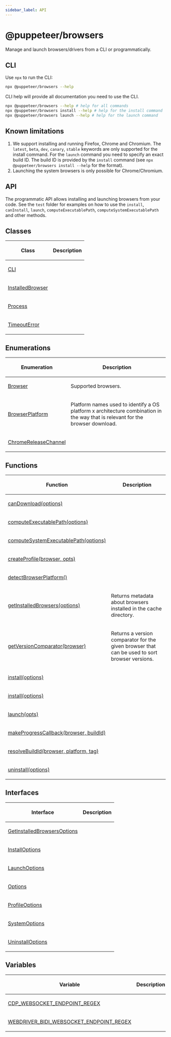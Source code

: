 ```yaml
---
sidebar_label: API
---
```


# @puppeteer/browsers

Manage and launch browsers/drivers from a CLI or programmatically.

## CLI

Use `npx` to run the CLI:

```bash
npx @puppeteer/browsers --help
```

CLI help will provide all documentation you need to use the CLI.

```bash
npx @puppeteer/browsers --help # help for all commands
npx @puppeteer/browsers install --help # help for the install command
npx @puppeteer/browsers launch --help # help for the launch command
```

## Known limitations

1. We support installing and running Firefox, Chrome and Chromium. The `latest`, `beta`, `dev`, `canary`, `stable` keywords are only supported for the install command. For the `launch` command you need to specify an exact build ID. The build ID is provided by the `install` command (see `npx @puppeteer/browsers install --help` for the format).
2. Launching the system browsers is only possible for Chrome/Chromium.

## API

The programmatic API allows installing and launching browsers from your code. See the `test` folder for examples on how to use the `install`, `canInstall`, `launch`, `computeExecutablePath`, `computeSystemExecutablePath` and other methods.

## Classes

<table><thead><tr><th>

Class

</th><th>

Description

</th></tr></thead>
<tbody><tr><td>

[CLI](./browsers.cli.md)

</td><td>

</td></tr>
<tr><td>

[InstalledBrowser](./browsers.installedbrowser.md)

</td><td>

</td></tr>
<tr><td>

[Process](./browsers.process.md)

</td><td>

</td></tr>
<tr><td>

[TimeoutError](./browsers.timeouterror.md)

</td><td>

</td></tr>
</tbody></table>

## Enumerations

<table><thead><tr><th>

Enumeration

</th><th>

Description

</th></tr></thead>
<tbody><tr><td>

[Browser](./browsers.browser.md)

</td><td>

Supported browsers.

</td></tr>
<tr><td>

[BrowserPlatform](./browsers.browserplatform.md)

</td><td>

Platform names used to identify a OS platform x architecture combination in the way that is relevant for the browser download.

</td></tr>
<tr><td>

[ChromeReleaseChannel](./browsers.chromereleasechannel.md)

</td><td>

</td></tr>
</tbody></table>

## Functions

<table><thead><tr><th>

Function

</th><th>

Description

</th></tr></thead>
<tbody><tr><td>

[canDownload(options)](./browsers.candownload.md)

</td><td>

</td></tr>
<tr><td>

[computeExecutablePath(options)](./browsers.computeexecutablepath.md)

</td><td>

</td></tr>
<tr><td>

[computeSystemExecutablePath(options)](./browsers.computesystemexecutablepath.md)

</td><td>

</td></tr>
<tr><td>

[createProfile(browser, opts)](./browsers.createprofile.md)

</td><td>

</td></tr>
<tr><td>

[detectBrowserPlatform()](./browsers.detectbrowserplatform.md)

</td><td>

</td></tr>
<tr><td>

[getInstalledBrowsers(options)](./browsers.getinstalledbrowsers.md)

</td><td>

Returns metadata about browsers installed in the cache directory.

</td></tr>
<tr><td>

[getVersionComparator(browser)](./browsers.getversioncomparator.md)

</td><td>

Returns a version comparator for the given browser that can be used to sort browser versions.

</td></tr>
<tr><td>

[install(options)](./browsers.install.md)

</td><td>

</td></tr>
<tr><td>

[install(options)](./browsers.install_1.md)

</td><td>

</td></tr>
<tr><td>

[launch(opts)](./browsers.launch.md)

</td><td>

</td></tr>
<tr><td>

[makeProgressCallback(browser, buildId)](./browsers.makeprogresscallback.md)

</td><td>

</td></tr>
<tr><td>

[resolveBuildId(browser, platform, tag)](./browsers.resolvebuildid.md)

</td><td>

</td></tr>
<tr><td>

[uninstall(options)](./browsers.uninstall.md)

</td><td>

</td></tr>
</tbody></table>

## Interfaces

<table><thead><tr><th>

Interface

</th><th>

Description

</th></tr></thead>
<tbody><tr><td>

[GetInstalledBrowsersOptions](./browsers.getinstalledbrowsersoptions.md)

</td><td>

</td></tr>
<tr><td>

[InstallOptions](./browsers.installoptions.md)

</td><td>

</td></tr>
<tr><td>

[LaunchOptions](./browsers.launchoptions.md)

</td><td>

</td></tr>
<tr><td>

[Options](./browsers.options.md)

</td><td>

</td></tr>
<tr><td>

[ProfileOptions](./browsers.profileoptions.md)

</td><td>

</td></tr>
<tr><td>

[SystemOptions](./browsers.systemoptions.md)

</td><td>

</td></tr>
<tr><td>

[UninstallOptions](./browsers.uninstalloptions.md)

</td><td>

</td></tr>
</tbody></table>

## Variables

<table><thead><tr><th>

Variable

</th><th>

Description

</th></tr></thead>
<tbody><tr><td>

[CDP_WEBSOCKET_ENDPOINT_REGEX](./browsers.cdp_websocket_endpoint_regex.md)

</td><td>

</td></tr>
<tr><td>

[WEBDRIVER_BIDI_WEBSOCKET_ENDPOINT_REGEX](./browsers.webdriver_bidi_websocket_endpoint_regex.md)

</td><td>

</td></tr>
</tbody></table>
